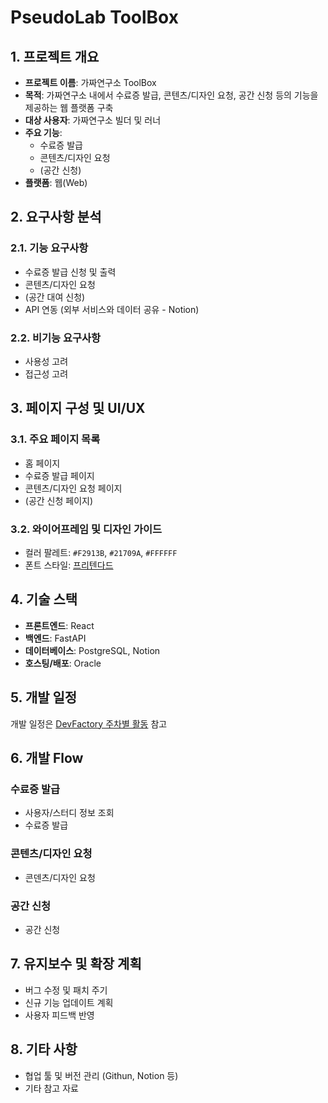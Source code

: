 # PseudoLab ToolBox

## 1. 프로젝트 개요
- **프로젝트 이름**: 가짜연구소 ToolBox
- **목적**: 가짜연구소 내에서 수료증 발급, 콘텐츠/디자인 요청, 공간 신청 등의 기능을 제공하는 웹 플랫폼 구축
- **대상 사용자**: 가짜연구소 빌더 및 러너
- **주요 기능**:
  - 수료증 발급
  - 콘텐츠/디자인 요청
  - (공간 신청)
- **플랫폼**: 웹(Web)

## 2. 요구사항 분석
### 2.1. 기능 요구사항
- 수료증 발급 신청 및 출력
- 콘텐츠/디자인 요청
- (공간 대여 신청)
- API 연동 (외부 서비스와 데이터 공유 - Notion)

### 2.2. 비기능 요구사항
- 사용성 고려
- 접근성 고려

## 3. 페이지 구성 및 UI/UX
### 3.1. 주요 페이지 목록
- 홈 페이지
- 수료증 발급 페이지
- 콘텐츠/디자인 요청 페이지
- (공간 신청 페이지)

### 3.2. 와이어프레임 및 디자인 가이드
- 컬러 팔레트: `#F2913B`, `#21709A`, `#FFFFFF`
- 폰트 스타일: [프리텐다드](https://noonnu.cc/font_page/694)

## 4. 기술 스택
- **프론트엔드**: React
- **백엔드**: FastAPI
- **데이터베이스**: PostgreSQL, Notion
- **호스팅/배포**: Oracle

## 5. 개발 일정
개발 일정은 [DevFactory 주차별 활동](https://github.com/Pseudo-Lab/DevFactory?tab=readme-ov-file#-%EC%A3%BC%EC%B0%A8%EB%B3%84-%ED%99%9C%EB%8F%99-activity-history) 참고

## 6. 개발 Flow
### 수료증 발급
- 사용자/스터디 정보 조회
- 수료증 발급
### 콘텐츠/디자인 요청
- 콘덴츠/디자인 요청
### 공간 신청
- 공간 신청

## 7. 유지보수 및 확장 계획
- 버그 수정 및 패치 주기
- 신규 기능 업데이트 계획
- 사용자 피드백 반영

## 8. 기타 사항
- 협업 툴 및 버전 관리 (Githun, Notion 등)
- 기타 참고 자료
